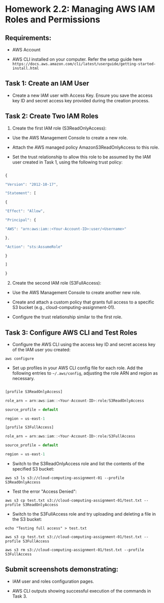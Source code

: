 # Homework 2.2: Managing AWS IAM Roles and Permissions

## Requirements:

* AWS Account

* AWS CLI installed on your computer. Refer the setup guide here `https://docs.aws.amazon.com/cli/latest/userguide/getting-started-install.html`

 

## Task 1: Create an IAM User

* Create a new IAM user with Access Key. Ensure you save the access key ID and secret access key provided during the creation process.

## Task 2: Create Two IAM Roles

1. Create the first IAM role (S3ReadOnlyAccess):

* Use the AWS Management Console to create a new role.

* Attach the AWS managed policy AmazonS3ReadOnlyAccess to this role.

* Set the trust relationship to allow this role to be assumed by the IAM user created in Task 1, using the following trust policy:

```JavaScript

{

"Version": "2012-10-17",

"Statement": [

{

"Effect": "Allow",

"Principal": {

"AWS": "arn:aws:iam::<Your-Account-ID>:user/<Username>"

},

"Action": "sts:AssumeRole"

}

]

}

```

2. Create the second IAM role (S3FullAccess):

* Use the AWS Management Console to create another new role.

* Create and attach a custom policy that grants full access to a specific S3 bucket (e.g., cloud-computing-assignment-01).

* Configure the trust relationship similar to the first role.

## Task 3: Configure AWS CLI and Test Roles

* Configure the AWS CLI using the access key ID and secret access key of the IAM user you created:

`aws configure`

* Set up profiles in your AWS CLI config file for each role. Add the following entries to `~/.aws/config`, adjusting the role ARN and region as necessary.

```JavaScript

[profile S3ReadOnlyAccess]

role_arn = arn:aws:iam::<Your-Account-ID>:role/S3ReadOnlyAccess

source_profile = default

region = us-east-1

[profile S3FullAccess]

role_arn = arn:aws:iam::<Your-Account-ID>:role/S3FullAccess

source_profile = default

region = us-east-1

```

* Switch to the S3ReadOnlyAccess role and list the contents of the specified S3 bucket:

`aws s3 ls s3://cloud-computing-assignment-01 --profile S3ReadOnlyAccess`

* Test the error "Access Denied":

`aws s3 cp test.txt s3://cloud-computing-assignment-01/test.txt --profile S3ReadOnlyAccess`

* Switch to the S3FullAccess role and try uploading and deleting a file in the S3 bucket:

`echo "Testing full access" > test.txt`

`aws s3 cp test.txt s3://cloud-computing-assignment-01/test.txt --profile S3FullAccess`

`aws s3 rm s3://cloud-computing-assignment-01/test.txt --profile S3FullAccess`

## Submit screenshots demonstrating:

* IAM user and roles configuration pages.

* AWS CLI outputs showing successful execution of the commands in Task 3.